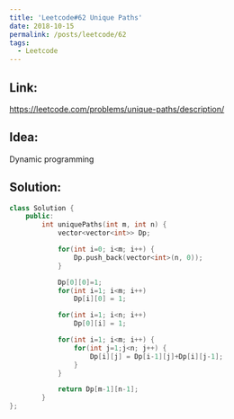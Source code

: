 ```yaml
---
title: 'Leetcode#62 Unique Paths'
date: 2018-10-15
permalink: /posts/leetcode/62
tags:
  - Leetcode
---
```

## Link: ##
https://leetcode.com/problems/unique-paths/description/

## Idea: ##
Dynamic programming

## Solution: ##
```cpp
class Solution {
    public:
        int uniquePaths(int m, int n) {
            vector<vector<int>> Dp;

            for(int i=0; i<m; i++) {
                Dp.push_back(vector<int>(n, 0));
            }

            Dp[0][0]=1;
            for(int i=1; i<m; i++)
                Dp[i][0] = 1;

            for(int i=1; i<n; i++)
                Dp[0][i] = 1;

            for(int i=1; i<m; i++) {
                for(int j=1;j<n; j++) {
                    Dp[i][j] = Dp[i-1][j]+Dp[i][j-1];
                }
            }

            return Dp[m-1][n-1];  
        }
};
```

